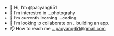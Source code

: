 - 👋 Hi, I’m @paoyang651
- 👀 I’m interested in ...photograhy
- 🌱 I’m currently learning ...coding
- 💞️ I’m looking to collaborate on ...building an app.
- 📫 How to reach me ...paoyang651@gmail.com

<!---
paoyang651/paoyang651 is a ✨ special ✨ repository because its `README.md` (this file) appears on your GitHub profile.
You can click the Preview link to take a look at your changes.
--->
